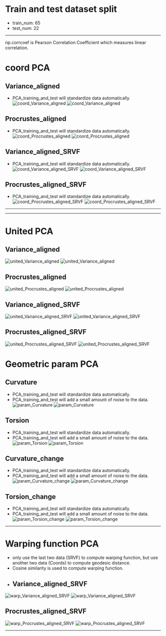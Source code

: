 # Train and test dataset split
- train_num: 65
- test_num: 22
***
np.corrcoef is Pearson Correlation Coefficient which measures linear correlation.
# coord PCA
## Variance_aligned
- PCA_training_and_test will standardize data automatically.![coord_Variance_aligned](./coord_Variance_aligned.png)
![coord_Variance_aligned](././save_data/23-07-30-21-22-10/shuffled_srvf_curves/230730212332/coord_componentse_Variance_aligned.png)
## Procrustes_aligned
- PCA_training_and_test will standardize data automatically.![coord_Procrustes_aligned](./coord_Procrustes_aligned.png)
![coord_Procrustes_aligned](././save_data/23-07-30-21-22-10/shuffled_srvf_curves/230730212332/coord_componentse_Procrustes_aligned.png)
## Variance_aligned_SRVF
- PCA_training_and_test will standardize data automatically.![coord_Variance_aligned_SRVF](./coord_Variance_aligned_SRVF.png)
![coord_Variance_aligned_SRVF](././save_data/23-07-30-21-22-10/shuffled_srvf_curves/230730212332/coord_componentse_Variance_aligned_SRVF.png)
## Procrustes_aligned_SRVF
- PCA_training_and_test will standardize data automatically.![coord_Procrustes_aligned_SRVF](./coord_Procrustes_aligned_SRVF.png)
![coord_Procrustes_aligned_SRVF](././save_data/23-07-30-21-22-10/shuffled_srvf_curves/230730212332/coord_componentse_Procrustes_aligned_SRVF.png)
***
***
# United PCA
## Variance_aligned
![united_Variance_aligned](./united_Variance_aligned.png)
![united_Variance_aligned](././save_data/23-07-30-21-22-10/shuffled_srvf_curves/230730212332/united_componentse_Variance_aligned.png)
## Procrustes_aligned
![united_Procrustes_aligned](./united_Procrustes_aligned.png)
![united_Procrustes_aligned](././save_data/23-07-30-21-22-10/shuffled_srvf_curves/230730212332/united_componentse_Procrustes_aligned.png)
## Variance_aligned_SRVF
![united_Variance_aligned_SRVF](./united_Variance_aligned_SRVF.png)
![united_Variance_aligned_SRVF](././save_data/23-07-30-21-22-10/shuffled_srvf_curves/230730212332/united_componentse_Variance_aligned_SRVF.png)
## Procrustes_aligned_SRVF
![united_Procrustes_aligned_SRVF](./united_Procrustes_aligned_SRVF.png)
![united_Procrustes_aligned_SRVF](././save_data/23-07-30-21-22-10/shuffled_srvf_curves/230730212332/united_componentse_Procrustes_aligned_SRVF.png)
# Geometric param PCA
## Curvature
- PCA_training_and_test will standardize data automatically.
- PCA_training_and_test will add a small amount of noise to the data.
![param_Curvature](./param_Curvature.png)
![param_Curvature](././save_data/23-07-30-21-22-10/shuffled_srvf_curves/230730212332/param_componentse_Curvature.png)
## Torsion
- PCA_training_and_test will standardize data automatically.
- PCA_training_and_test will add a small amount of noise to the data.
![param_Torsion](./param_Torsion.png)
![param_Torsion](././save_data/23-07-30-21-22-10/shuffled_srvf_curves/230730212332/param_componentse_Torsion.png)
## Curvature_change
- PCA_training_and_test will standardize data automatically.
- PCA_training_and_test will add a small amount of noise to the data.
![param_Curvature_change](./param_Curvature_change.png)
![param_Curvature_change](././save_data/23-07-30-21-22-10/shuffled_srvf_curves/230730212332/param_componentse_Curvature_change.png)
## Torsion_change
- PCA_training_and_test will standardize data automatically.
- PCA_training_and_test will add a small amount of noise to the data.
![param_Torsion_change](./param_Torsion_change.png)
![param_Torsion_change](././save_data/23-07-30-21-22-10/shuffled_srvf_curves/230730212332/param_componentse_Torsion_change.png)
***
# Warping function PCA
- only use the last two data (SRVF) to compute warping function, but use another two data (Coords) to compute geodesic distance.
- Cosine similarity is used to compute warping function.
- ## Variance_aligned_SRVF
![warp_Variance_aligned_SRVF](./warp_Variance_aligned_SRVF.png)
![warp_Variance_aligned_SRVF](././save_data/23-07-30-21-22-10/shuffled_srvf_curves/230730212332/warp_componentse_Variance_aligned_SRVF.png)
## Procrustes_aligned_SRVF
![warp_Procrustes_aligned_SRVF](./warp_Procrustes_aligned_SRVF.png)
![warp_Procrustes_aligned_SRVF](././save_data/23-07-30-21-22-10/shuffled_srvf_curves/230730212332/warp_componentse_Procrustes_aligned_SRVF.png)
***
